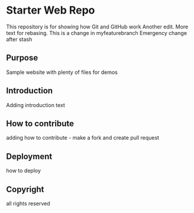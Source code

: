 # Starter Web Repo

This repository is for showing how Git and GitHub work
Another edit.  More text for rebasing.  This is a change in myfeaturebranch
Emergency change after stash

## Purpose

Sample website with plenty of files for demos

## Introduction

Adding introduction text

## How to contribute

adding how to contribute - make a fork and create pull request

## Deployment

how to deploy

## Copyright

all rights reserved